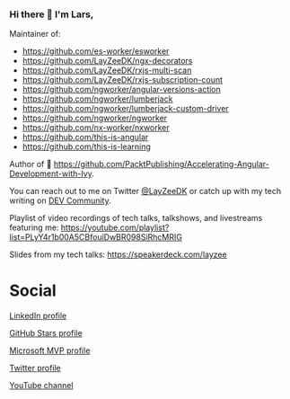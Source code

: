 ### Hi there 👋 I'm Lars,

Maintainer of:
- https://github.com/es-worker/esworker
- https://github.com/LayZeeDK/ngx-decorators
- https://github.com/LayZeeDK/rxjs-multi-scan
- https://github.com/LayZeeDK/rxjs-subscription-count
- https://github.com/ngworker/angular-versions-action
- https://github.com/ngworker/lumberjack
- https://github.com/ngworker/lumberjack-custom-driver
- https://github.com/ngworker/ngworker
- https://github.com/nx-worker/nxworker
- https://github.com/this-is-angular
- https://github.com/this-is-learning

Author of 📗 https://github.com/PacktPublishing/Accelerating-Angular-Development-with-Ivy.

You can reach out to me on Twitter [@LayZeeDK](https://twitter.com/LayZeeDK) or catch up with my tech writing on [DEV Community](https://dev.to/layzee).

Playlist of video recordings of tech talks, talkshows, and livestreams featuring me:
https://youtube.com/playlist?list=PLyY4r1b00A5CBfouiDwBR098SiRhcMRIG

Slides from my tech talks: https://speakerdeck.com/layzee

# Social
[LinkedIn profile](https://www.linkedin.com/in/larsgbn/)

[GitHub Stars profile](https://stars.github.com/profiles/layzeedk/)

[Microsoft MVP profile](https://mvp.microsoft.com/en-us/mvp/Lars%20Gyrup%20Brink%20Nielsen-5003831)

[Twitter profile](https://twitter.com/LayZeeDK)

[YouTube channel](https://www.youtube.com/c/LarsGyrupBrinkNielsen)
